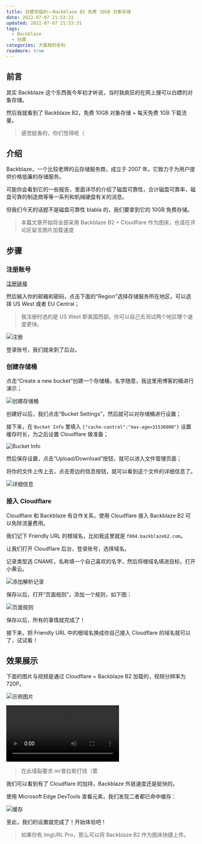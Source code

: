 ```yaml
---
title: 白嫖党福利——Backblaze B2 免费 10GB 对象存储
date: 2022-07-07 21:53:31
updated: 2022-07-07 21:53:31
tags: 
  - Backblaze
  - 白嫖
categories: 大蛋糕的安利
readmore: true
---
```

## 前言

其实 Backblaze 这个东西我今年初才听说，当时我疯狂的在网上搜可以白嫖的对象存储。

然后我就看到了 Backblaze B2，免费 10GB 对象存储 + 每天免费 1GB 下载流量。

> 感觉挺香的，你们觉得呢（

<!-- more -->

## 介绍

Backblaze，一个比较老牌的云存储服务商，成立于 2007 年。它致力于为用户提供价格低廉的存储服务。

可能你会看到它的一些报告，里面详尽的介绍了磁盘可靠性，合计磁盘可靠率，磁盘可靠的制造商等等一系列和机械硬盘有关的消息。

但我们今天的话题不是磁盘可靠性 blabla 的，我们要拿到它的 10GB 免费存储。

> 本篇文章开始将全部采用 Backblaze B2 + Cloudflare 作为图床，也请在评论区留言图片加载速度

## 步骤

### 注册账号

[注册链接](https://www.backblaze.com/b2/sign-up.html?referrer=nopref)

然后输入你的邮箱和密码，点击下面的“Region”选择存储服务所在地区，可以选择 US West 或者 EU Central；

> 我注册时选的是 US West 即美国西部。你可以自己去测试两个地区哪个速度更快。

![注册](https://resources.cakeskin.tk/file/bigcake-blog-resources/images/backblaze-b2/Register.png)

登录账号，我们就来到了后台。

### 创建存储桶

点击“Create a new bucket”创建一个存储桶，名字随意，我这里用博客的桶进行演示；

![创建存储桶](https://resources.cakeskin.tk/file/bigcake-blog-resources/images/backblaze-b2/Create-Bucket.png)

创建好以后，我们点击“Bucket Settings”，然后就可以对存储桶进行设置；

接下来，在 `Bucket Info` 里填入 `{"cache-control":"max-age=31536000"}` 设置缓存时长，为之后设置 Cloudflare 做准备；

![Bucket Info](https://resources.cakeskin.tk/file/bigcake-blog-resources/images/backblaze-b2/Bucket-Info.png)

然后保存设置，点击“Upload/Download”按钮，就可以进入文件管理页面；

将你的文件上传上去，点击旁边的信息按钮，就可以看到这个文件的详细信息了。

![详细信息](https://resources.cakeskin.tk/file/bigcake-blog-resources/images/backblaze-b2/Details.png)

### 接入 Cloudflare

Cloudflare 和 Backblaze 有合作关系，使用 Cloudflare 接入 Backblaze B2 可以免除流量费用。

我们记下 Friendly URL 的根域名，比如我这里就是 `f004.backblazeb2.com`。

让我们打开 Cloudflare 后台，登录账号，选择域名。

记录类型选 CNAME，名称填一个自己喜欢的名字，然后将根域名填进目标，打开小黄云。

![添加解析记录](https://resources.cakeskin.tk/file/bigcake-blog-resources/images/backblaze-b2/Add-Record.png)

保存以后，打开“页面规则”，添加一个规则，如下图：

![页面规则](https://resources.cakeskin.tk/file/bigcake-blog-resources/images/backblaze-b2/Page-Rules.png)

保存以后，所有的事情就完成了！

接下来，把 Friendly URL 中的根域名换成你自己接入 Cloudflare 的域名就可以了，试试看！

## 效果展示

下面的图片与视频是通过 Cloudflare + Backblaze B2 加载的，视频分辨率为 720P。

![示例图片](https://resources.cakeskin.tk/file/bigcake-blog-resources/images/bg-bright.png)

<video controls>
    <source src="https://resources.cakeskin.tk/file/bigcake-blog-resources/images/backblaze-b2/levitated-trailer.mp4" type="video/mp4">
</video>

<div class="info">

> 在此墙裂要求 mr普拉斯打钱（雾

</div>

我们可以看到有了 Cloudflare 的加持，Backblaze 外链速度还是挺快的。

使用 Microsoft Edge DevTools 查看元素，我们发现二者都已命中缓存：

![缓存](https://resources.cakeskin.tk/file/bigcake-blog-resources/images/backblaze-b2/Cache-Hit.png)

至此，我们的设置就完成了！开始体验吧！

<div class="info">

> 如果你有 ImgURL Pro，那么可以将 Backblaze B2 作为图床快捷上传。

</div>
